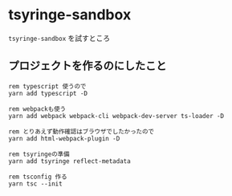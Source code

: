 # tsyringe-sandbox

`tsyringe-sandbox` を試すところ

## プロジェクトを作るのにしたこと

```
rem typescript 使うので
yarn add typescript -D

rem webpackも使う
yarn add webpack webpack-cli webpack-dev-server ts-loader -D

rem とりあえず動作確認はブラウザでしたかったので
yarn add html-webpack-plugin -D

rem tsyringeの準備
yarn add tsyringe reflect-metadata

rem tsconfig 作る
yarn tsc --init
```